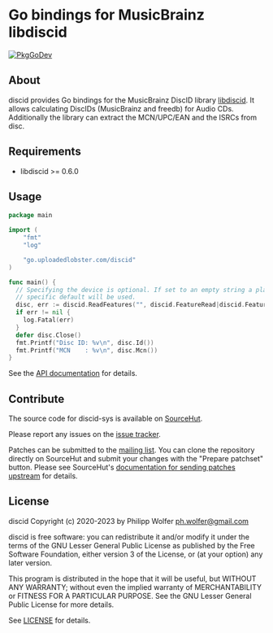 # Go bindings for MusicBrainz libdiscid
[![PkgGoDev](https://pkg.go.dev/badge/go.uploadedlobster.com/discid)](https://pkg.go.dev/go.uploadedlobster.com/discid)

## About
discid provides Go bindings for the MusicBrainz DiscID library [libdiscid](http://musicbrainz.org/doc/libdiscid).
It allows calculating DiscIDs (MusicBrainz and freedb) for Audio CDs. Additionally
the library can extract the MCN/UPC/EAN and the ISRCs from disc.

## Requirements
* libdiscid >= 0.6.0

## Usage

```go
package main

import (
	"fmt"
	"log"

	"go.uploadedlobster.com/discid"
)

func main() {
  // Specifying the device is optional. If set to an empty string a platform
  // specific default will be used.
  disc, err := discid.ReadFeatures("", discid.FeatureRead|discid.FeatureMcn)
  if err != nil {
    log.Fatal(err)
  }
  defer disc.Close()
  fmt.Printf("Disc ID: %v\n", disc.Id())
  fmt.Printf("MCN    : %v\n", disc.Mcn())
}
```

See the [API documentation](https://pkg.go.dev/go.uploadedlobster.com/discid) for details.

## Contribute
The source code for discid-sys is available on
[SourceHut](https://git.sr.ht/~phw/go-discid).

Please report any issues on the
[issue tracker](https://todo.sr.ht/~phw/discid-bindings).

Patches can be submitted to the [mailing list](https://lists.sr.ht/~phw/musicbrainz).
You can clone the repository directly on SourceHut and submit your changes
with the "Prepare patchset" button. Please see SourceHut's
[documentation for sending patches upstream](https://man.sr.ht/git.sr.ht/#sending-patches-upstream)
for details.

## License
discid Copyright (c) 2020-2023 by Philipp Wolfer <ph.wolfer@gmail.com>

discid is free software: you can redistribute it and/or modify
it under the terms of the GNU Lesser General Public License as published by
the Free Software Foundation, either version 3 of the License, or
(at your option) any later version.

This program is distributed in the hope that it will be useful,
but WITHOUT ANY WARRANTY; without even the implied warranty of
MERCHANTABILITY or FITNESS FOR A PARTICULAR PURPOSE.  See the
GNU Lesser General Public License for more details.

See [LICENSE](./LICENSE) for details.
